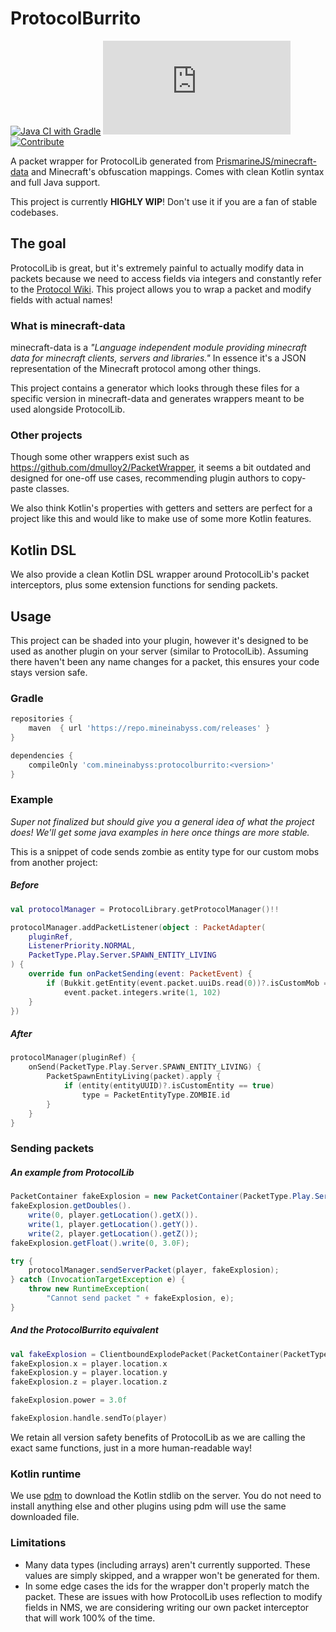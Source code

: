 # ProtocolBurrito

[![Java CI with Gradle](https://github.com/MineInAbyss/ProtocolBurrito/actions/workflows/gradle-ci.yml/badge.svg)](https://github.com/MineInAbyss/ProtocolBurrito/actions/workflows/gradle-ci.yml)
[![Package](https://badgen.net/maven/v/metadata-url/repo.mineinabyss.com/releases/com/mineinabyss/protocolburrito/maven-metadata.xml)](https://repo.mineinabyss.com/releases/com/mineinabyss/protocolburrito)
[![Contribute](https://shields.io/badge/Contribute-e57be5?logo=github%20sponsors&style=flat&logoColor=white)](https://github.com/MineInAbyss/MineInAbyss/wiki/Setup-and-Contribution-Guide)

A packet wrapper for ProtocolLib generated from [PrismarineJS/minecraft-data](https://github.com/PrismarineJS/minecraft-data) and Minecraft's obfuscation mappings. Comes with clean Kotlin syntax and full Java support.

This project is currently **HIGHLY WIP**! Don't use it if you are a fan of stable codebases.

## The goal

ProtocolLib is great, but it's extremely painful to actually modify data in packets because we need to access fields via integers and constantly refer to the [Protocol Wiki](https://wiki.vg/Protocol). This project allows you to wrap a packet and modify fields with actual names!

### What is minecraft-data

minecraft-data is a *"Language independent module providing minecraft data for minecraft clients, servers and libraries."* In essence it's a JSON representation of the Minecraft protocol among other things.

This project contains a generator which looks through these files for a specific version in minecraft-data and generates wrappers meant to be used alongside ProtocolLib.

### Other projects

Though some other wrappers exist such as https://github.com/dmulloy2/PacketWrapper, it seems a bit outdated and designed for one-off use cases, recommending plugin authors to copy-paste classes.

We also think Kotlin's properties with getters and setters are perfect for a project like this and would like to make use of some more Kotlin features.

## Kotlin DSL

We also provide a clean Kotlin DSL wrapper around ProtocolLib's packet interceptors, plus some extension functions for sending packets. 

## Usage

This project can be shaded into your plugin, however it's designed to be used as another plugin on your server (similar to ProtocolLib). Assuming there haven't been any name changes for a packet, this ensures your code stays version safe.

### Gradle

```groovy
repositories {
    maven  { url 'https://repo.mineinabyss.com/releases' }
}

dependencies {
    compileOnly 'com.mineinabyss:protocolburrito:<version>'
}
```

### Example

*Super not finalized but should give you a general idea of what the project does! We'll get some java examples in here once things are more stable.*

This is a snippet of code sends zombie as entity type for our custom mobs from another project:

##### Before

```kotlin
val protocolManager = ProtocolLibrary.getProtocolManager()!!

protocolManager.addPacketListener(object : PacketAdapter(
    pluginRef,
    ListenerPriority.NORMAL,
    PacketType.Play.Server.SPAWN_ENTITY_LIVING
) {
    override fun onPacketSending(event: PacketEvent) {
        if (Bukkit.getEntity(event.packet.uuiDs.read(0))?.isCustomMob == true)
            event.packet.integers.write(1, 102)
    }
})
```

##### After

```kotlin
protocolManager(pluginRef) {
    onSend(PacketType.Play.Server.SPAWN_ENTITY_LIVING) {
        PacketSpawnEntityLiving(packet).apply {
            if (entity(entityUUID)?.isCustomEntity == true)
                type = PacketEntityType.ZOMBIE.id
        }
    }
}
```

### Sending packets

##### An example from ProtocolLib

````java
PacketContainer fakeExplosion = new PacketContainer(PacketType.Play.Server.EXPLOSION);
fakeExplosion.getDoubles().
    write(0, player.getLocation().getX()).
    write(1, player.getLocation().getY()).
    write(2, player.getLocation().getZ());
fakeExplosion.getFloat().write(0, 3.0F);

try {
    protocolManager.sendServerPacket(player, fakeExplosion);
} catch (InvocationTargetException e) {
    throw new RuntimeException(
        "Cannot send packet " + fakeExplosion, e);
}
````

##### And the ProtocolBurrito equivalent

````kotlin
val fakeExplosion = ClientboundExplodePacket(PacketContainer(PacketType.Play.Server.EXPLOSION))
fakeExplosion.x = player.location.x
fakeExplosion.y = player.location.y
fakeExplosion.z = player.location.z

fakeExplosion.power = 3.0f

fakeExplosion.handle.sendTo(player)
````

We retain all version safety benefits of ProtocolLib as we are calling the exact same functions, just
in a more human-readable way!

### Kotlin runtime

We use [pdm](https://github.com/knightzmc/pdm/) to download the Kotlin stdlib on the server. You do not need to install anything else and other plugins using pdm will use the same downloaded file. 

### Limitations

- Many data types (including arrays) aren't currently supported. These values are simply skipped, and a wrapper won't be generated for them.
- In some edge cases the ids for the wrapper don't properly match the packet. These are issues with how ProtocolLib uses reflection to modify fields in NMS, we are considering writing our own packet interceptor that will work 100% of the time.

